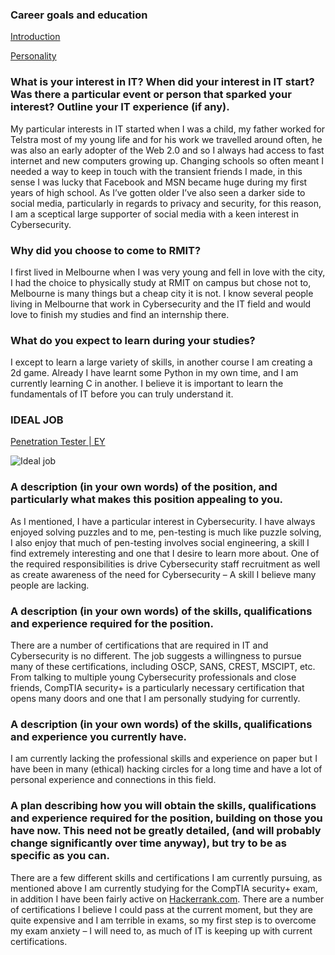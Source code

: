 ### Career goals and education
[Introduction](https://oliveryoungrmit.github.io/My-Profile/)

[Personality](https://oliveryoungrmit.github.io/Personality/)

### What is your interest in IT? When did your interest in IT start? Was there a particular event or person that sparked your interest? Outline your IT experience (if any).

My particular interests in IT started when I was a child, my father worked for Telstra most of my young life and for his work we travelled around often, he was also an early adopter of the Web 2.0 and so I always had access to fast internet and new computers growing up. Changing schools so often meant I needed a way to keep in touch with the transient friends I made, in this sense I was lucky that Facebook and MSN became huge during my first years of high school. As I’ve gotten older I’ve also seen a darker side to social media, particularly in regards to privacy and security, for this reason, I am a sceptical large supporter of social media with a keen interest in Cybersecurity.

### Why did you choose to come to RMIT?

I first lived in Melbourne when I was very young and fell in love with the city, I had the choice to physically study at RMIT on campus but chose not to, Melbourne is many things but a cheap city it is not. I know several people living in Melbourne that work in Cybersecurity and the IT field and would love to finish my studies and find an internship there.

### What do you expect to learn during your studies?

I except to learn a large variety of skills, in another course I am creating a 2d game. Already I have learnt some Python in my own time, and I am currently learning C in another. I believe it is important to learn the fundamentals of IT before you can truly understand it.

### IDEAL JOB
[Penetration Tester | EY](https://i.imgur.com/L9VJVn0.png)

![Ideal job](http://i.imgur.com/b1MJsAL.png)

### A description (in your own words) of the position, and particularly what makes this position appealing to you.

As I mentioned, I have a particular interest in Cybersecurity. I have always enjoyed solving puzzles and to me, pen-testing is much like puzzle solving, I also enjoy that much of pen-testing involves social engineering, a skill I find extremely interesting and one that I desire to learn more about. One of the required responsibilities is drive Cybersecurity staff recruitment as well as create awareness of the need for Cybersecurity – A skill I believe many people are lacking.

### A description (in your own words) of the skills, qualifications and experience required for the position.

There are a number of certifications that are required in IT and Cybersecurity is no different. The job suggests a willingness to pursue many of these certifications, including OSCP, SANS, CREST, MSCIPT, etc. From talking to multiple young Cybersecurity professionals and close friends, CompTIA security+ is a particularly necessary certification that opens many doors and one that I am personally studying for currently.

### A description (in your own words) of the skills, qualifications and experience you currently have.

I am currently lacking the professional skills and experience on paper but I have been in many (ethical) hacking circles for a long time and have a lot of personal experience and connections in this field.

### A plan describing how you will obtain the skills, qualifications and experience required for the position, building on those you have now. This need not be greatly detailed, (and will probably change significantly over time anyway), but try to be as specific as you can.

There are a few different skills and certifications I am currently pursuing, as mentioned above I am currently studying for the CompTIA security+ exam, in addition I have been fairly active on [Hackerrank.com](hackerrank.com). There are a number of certifications I believe I could pass at the current moment, but they are quite expensive and I am terrible in exams, so my first step is to overcome my exam anxiety – I will need to, as much of IT is keeping up with current certifications.

